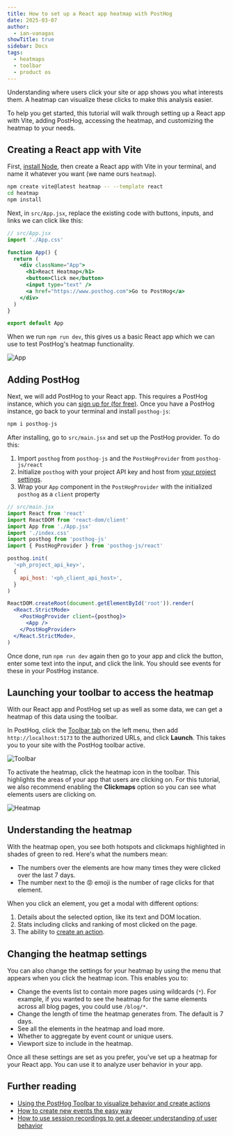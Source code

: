 ```yaml
---
title: How to set up a React app heatmap with PostHog
date: 2025-03-07
author:
  - ian-vanagas
showTitle: true
sidebar: Docs
tags:
  - heatmaps
  - toolbar
  - product os
---
```


Understanding where users click your site or app shows you what interests them. A heatmap can visualize these clicks to make this analysis easier.

To help you get started, this tutorial will walk through setting up a React app with Vite, adding PostHog, accessing the heatmap, and customizing the heatmap to your needs.

## Creating a React app with Vite

First, [install Node](https://nodejs.dev/en/learn/how-to-install-nodejs/), then create a React app with Vite in your terminal, and name it whatever you want (we name ours `heatmap`).

```bash
npm create vite@latest heatmap -- --template react
cd heatmap
npm install
```

Next, in `src/App.jsx`, replace the existing code with buttons, inputs, and links we can click like this:

```jsx
// src/App.jsx
import './App.css'

function App() {
  return (
    <div className="App">
      <h1>React Heatmap</h1>
      <button>Click me</button>
      <input type="text" />
      <a href="https://www.posthog.com">Go to PostHog</a>
    </div>
  )
}

export default App
```

When we run `npm run dev`, this gives us a basic React app which we can use to test PostHog's heatmap functionality.

![App](https://res.cloudinary.com/dmukukwp6/image/upload/Clean_Shot_2025_03_07_at_11_00_50_2x_6efa422087.png)

## Adding PostHog

Next, we will add PostHog to your React app. This requires a PostHog instance, which you can [sign up for (for free)](https://app.posthog.com/signup). Once you have a PostHog instance, go back to your terminal and install `posthog-js`:

```bash
npm i posthog-js
```

After installing, go to `src/main.jsx` and set up the PostHog provider. To do this:

1. Import `posthog` from `posthog-js` and the `PostHogProvider` from `posthog-js/react`
2. Initialize `posthog` with your project API key and host from [your project settings](https://us.posthog.com/settings/project).
3. Wrap your `App` component in the `PostHogProvider` with the initialized `posthog` as a `client` property

```jsx
// src/main.jsx
import React from 'react'
import ReactDOM from 'react-dom/client'
import App from './App.jsx'
import './index.css'
import posthog from 'posthog-js'
import { PostHogProvider } from 'posthog-js/react'

posthog.init(
  '<ph_project_api_key>',
  {
    api_host: '<ph_client_api_host>',
  }
)

ReactDOM.createRoot(document.getElementById('root')).render(
  <React.StrictMode>
    <PostHogProvider client={posthog}>
      <App />
    </PostHogProvider>
  </React.StrictMode>,
)
```

Once done, run `npm run dev` again then go to your app and click the button, enter some text into the input, and click the link. You should see events for these in your PostHog instance.

<ProductScreenshot
  imageLight="https://res.cloudinary.com/dmukukwp6/image/upload/Clean_Shot_2025_03_07_at_11_05_34_2x_65b7249857.png"
  imageDark="https://res.cloudinary.com/dmukukwp6/image/upload/Clean_Shot_2025_03_07_at_11_05_46_2x_8e363e9e25.png"
  alt="Events in PostHog"
  classes="rounded"
/>

## Launching your toolbar to access the heatmap

With our React app and PostHog set up as well as some data, we can get a heatmap of this data using the toolbar. 

In PostHog, click the [Toolbar tab](https://us.posthog.com/toolbar) on the left menu, then add `http://localhost:5173` to the authorized URLs, and click **Launch**. This takes you to your site with the PostHog toolbar active.

![Toolbar](https://res.cloudinary.com/dmukukwp6/image/upload/Clean_Shot_2025_03_07_at_11_09_51_2x_8b962cbfd6.png)

To activate the heatmap, click the heatmap icon in the toolbar. This highlights the areas of your app that users are clicking on. For this tutorial, we also recommend enabling the **Clickmaps** option so you can see what elements users are clicking on.

![Heatmap](https://res.cloudinary.com/dmukukwp6/image/upload/Clean_Shot_2025_03_07_at_11_12_13_2x_6b75bd4a3e.png)

## Understanding the heatmap

With the heatmap open, you see both hotspots and clickmaps highlighted in shades of green to red. Here's what the numbers mean:

- The numbers over the elements are how many times they were clicked over the last 7 days.
- The number next to the 😡 emoji is the number of rage clicks for that element.

When you click an element, you get a modal with different options:

1. Details about the selected option, like its text and DOM location.
2. Stats including clicks and ranking of most clicked on the page.
3. The ability to [create an action](/tutorials/how-to-capture-events-the-easy-way).

## Changing the heatmap settings

You can also change the settings for your heatmap by using the menu that appears when you click the heatmap icon. This enables you to:

- Change the events list to contain more pages using wildcards (`*`). For example, if you wanted to see the heatmap for the same elements across all blog pages, you could use `/blog/*`.
- Change the length of time the heatmap generates from. The default is 7 days.
- See all the elements in the heatmap and load more.
- Whether to aggregate by event count or unique users.
- Viewport size to include in the heatmap.

Once all these settings are set as you prefer, you've set up a heatmap for your React app. You can use it to analyze user behavior in your app.

## Further reading

- [Using the PostHog Toolbar to visualize behavior and create actions](/tutorials/toolbar)
- [How to create new events the easy way](/tutorials/how-to-capture-events-the-easy-way)
- [How to use session recordings to get a deeper understanding of user behavior](/tutorials/explore-insights-session-recordings)

<NewsletterForm />
